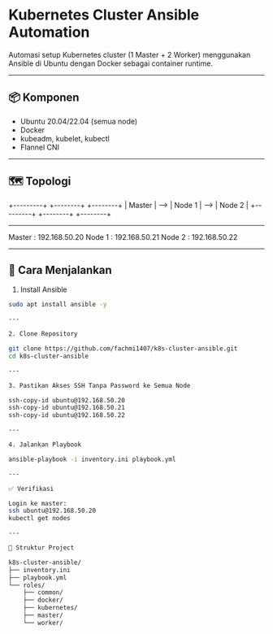 # Kubernetes Cluster Ansible Automation

Automasi setup Kubernetes cluster (1 Master + 2 Worker) menggunakan Ansible di Ubuntu dengan Docker sebagai container runtime.

---

## 📦 Komponen

- Ubuntu 20.04/22.04 (semua node)
- Docker
- kubeadm, kubelet, kubectl
- Flannel CNI

---

## 🗺️ Topologi

+---------+ +--------+ +--------+
| Master | --> | Node 1 | --> | Node 2 |
+---------+ +--------+ +--------+

---

Master : 192.168.50.20
Node 1 : 192.168.50.21
Node 2 : 192.168.50.22


---

## 🚀 Cara Menjalankan

1. Install Ansible

```bash
sudo apt install ansible -y

---

2. Clone Repository

git clone https://github.com/fachmi1407/k8s-cluster-ansible.git
cd k8s-cluster-ansible

---

3. Pastikan Akses SSH Tanpa Password ke Semua Node

ssh-copy-id ubuntu@192.168.50.20
ssh-copy-id ubuntu@192.168.50.21
ssh-copy-id ubuntu@192.168.50.22

---

4. Jalankan Playbook

ansible-playbook -i inventory.ini playbook.yml

---

✅ Verifikasi

Login ke master:
ssh ubuntu@192.168.50.20
kubectl get nodes

---

🧰 Struktur Project

k8s-cluster-ansible/
├── inventory.ini
├── playbook.yml
└── roles/
    ├── common/
    ├── docker/
    ├── kubernetes/
    ├── master/
    └── worker/

